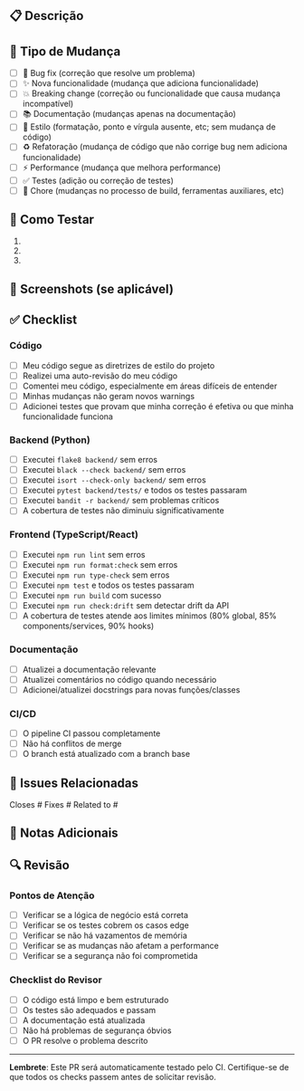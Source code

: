 ## 📋 Descrição

<!-- Descreva brevemente as mudanças implementadas neste PR -->

## 🔄 Tipo de Mudança

<!-- Marque o tipo de mudança com [x] -->

- [ ] 🐛 Bug fix (correção que resolve um problema)
- [ ] ✨ Nova funcionalidade (mudança que adiciona funcionalidade)
- [ ] 💥 Breaking change (correção ou funcionalidade que causa mudança incompatível)
- [ ] 📚 Documentação (mudanças apenas na documentação)
- [ ] 🎨 Estilo (formatação, ponto e vírgula ausente, etc; sem mudança de código)
- [ ] ♻️ Refatoração (mudança de código que não corrige bug nem adiciona funcionalidade)
- [ ] ⚡ Performance (mudança que melhora performance)
- [ ] ✅ Testes (adição ou correção de testes)
- [ ] 🔧 Chore (mudanças no processo de build, ferramentas auxiliares, etc)

## 🧪 Como Testar

<!-- Descreva os passos para testar as mudanças -->

1. 
2. 
3. 

## 📸 Screenshots (se aplicável)

<!-- Adicione screenshots para mudanças visuais -->

## ✅ Checklist

<!-- Marque todos os itens aplicáveis com [x] -->

### Código
- [ ] Meu código segue as diretrizes de estilo do projeto
- [ ] Realizei uma auto-revisão do meu código
- [ ] Comentei meu código, especialmente em áreas difíceis de entender
- [ ] Minhas mudanças não geram novos warnings
- [ ] Adicionei testes que provam que minha correção é efetiva ou que minha funcionalidade funciona

### Backend (Python)
- [ ] Executei `flake8 backend/` sem erros
- [ ] Executei `black --check backend/` sem erros
- [ ] Executei `isort --check-only backend/` sem erros
- [ ] Executei `pytest backend/tests/` e todos os testes passaram
- [ ] Executei `bandit -r backend/` sem problemas críticos
- [ ] A cobertura de testes não diminuiu significativamente

### Frontend (TypeScript/React)
- [ ] Executei `npm run lint` sem erros
- [ ] Executei `npm run format:check` sem erros
- [ ] Executei `npm run type-check` sem erros
- [ ] Executei `npm test` e todos os testes passaram
- [ ] Executei `npm run build` com sucesso
- [ ] Executei `npm run check:drift` sem detectar drift da API
- [ ] A cobertura de testes atende aos limites mínimos (80% global, 85% components/services, 90% hooks)

### Documentação
- [ ] Atualizei a documentação relevante
- [ ] Atualizei comentários no código quando necessário
- [ ] Adicionei/atualizei docstrings para novas funções/classes

### CI/CD
- [ ] O pipeline CI passou completamente
- [ ] Não há conflitos de merge
- [ ] O branch está atualizado com a branch base

## 🔗 Issues Relacionadas

<!-- Referencie issues relacionadas usando "Closes #123" ou "Fixes #123" -->

Closes #
Fixes #
Related to #

## 📝 Notas Adicionais

<!-- Adicione qualquer informação adicional relevante -->

## 🔍 Revisão

<!-- Para os revisores -->

### Pontos de Atenção
- [ ] Verificar se a lógica de negócio está correta
- [ ] Verificar se os testes cobrem os casos edge
- [ ] Verificar se não há vazamentos de memória
- [ ] Verificar se as mudanças não afetam a performance
- [ ] Verificar se a segurança não foi comprometida

### Checklist do Revisor
- [ ] O código está limpo e bem estruturado
- [ ] Os testes são adequados e passam
- [ ] A documentação está atualizada
- [ ] Não há problemas de segurança óbvios
- [ ] O PR resolve o problema descrito

---

**Lembrete**: Este PR será automaticamente testado pelo CI. Certifique-se de que todos os checks passem antes de solicitar revisão.